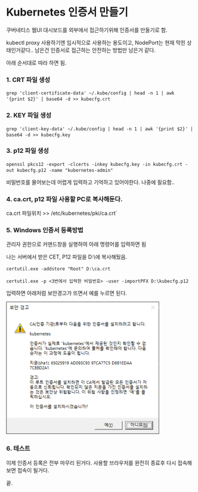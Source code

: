 # Kubernetes 인증서 만들기

쿠버네티스 웹UI 대시보드를 외부에서 접근하기위해 인증서를 만들기로 함.

kubectl proxy 사용하기엔 임시적으로 사용하는 용도이고, NodePort는 현재 막힌 상태인거같다.. 남은건 인증서로 접근하는 안전하는 방법만 남은거 같다.

아래 순서대로 따라 하면 됨.

### 1. CRT 파일 생성

    grep 'client-certificate-data' ~/.kube/config | head -n 1 | awk '{print $2}' | base64 -d >> kubecfg.crt

### 2. KEY 파일 생성

    grep 'client-key-data' ~/.kube/config | head -n 1 | awk '{print $2}' | base64 -d >> kubecfg.key

### 3. p12 파일 생성

    openssl pkcs12 -export -clcerts -inkey kubecfg.key -in kubecfg.crt -out kubecfg.p12 -name "kubernetes-admin"

비밀번호를 물어보는데 어렵게 입력하고 기억하고 있어야한다. 나중에 필요함..

### 4. ca.crt, p12 파일 사용할 PC로 복사해둔다.

ca.crt  파일위치 >> /etc/kubernetes/pki/ca.crt`

### 5. Windows 인증서 등록방법

관리자 권한으로 커맨드창을 실행하여 아래 명령어를 입력하면 됨

나는 서버에서 받은 CET, P12 파일을 D:\에 복사해뒀음.

    certutil.exe -addstore "Root" D:\ca.crt
    
    certutil.exe -p <3번에서 입력한 비밀번호> -user -importPFX D:\kubecfg.p12

입력하면 아래처럼 보안경고가 뜨면서 예를 누르면 된다.

![/assets/img/2020-01-02-Tech-Kubernetes-certificate-deploy/Untitled.png](/assets/img/2020-01-02-Tech-Kubernetes-certificate-deploy/Untitled.png)

### 6. 테스트

이제 인증서 등록은 전부 마무리 된거다. 사용할 브라우저를 완전히 종료후 다시 접속해보면 접속이 될거다.

끝.